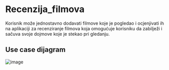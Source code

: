 # Recenzija_filmova

 Korisnik može jednostavno dodavati filmove koje je pogledao i ocjenjivati ih na aplikaciji za recenziranje filmova koja omogućuje korisniku da zabilježi i sačuva svoje dojmove koje je stekao pri gledanju.
## Use case dijagram

![image](https://github.com/MarijaKuric/Recenzija_filmova/assets/159777612/3720d72f-d8ed-43f1-ae4c-0bec9796501b)
